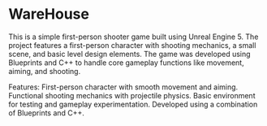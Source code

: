 # WareHouse
This is a simple first-person shooter game built using Unreal Engine 5. The project features a first-person character with shooting mechanics, a small scene, and basic level design elements. The game was developed using Blueprints and C++ to handle core gameplay functions like movement, aiming, and shooting.

Features:
First-person character with smooth movement and aiming.
Functional shooting mechanics with projectile physics.
Basic environment for testing and gameplay experimentation.
Developed using a combination of Blueprints and C++.
